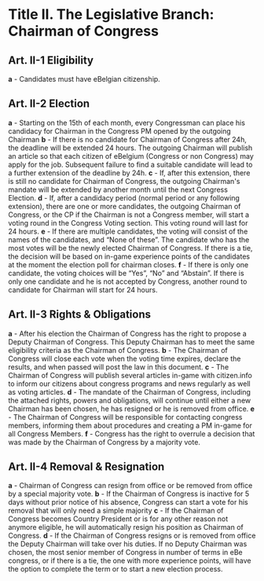 # Title II. The Legislative Branch: Chairman of Congress
## Art. II-1 Eligibility 
**a** -  Candidates must have eBelgian citizenship.
## Art. II-2 Election
**a** - Starting on the 15th of each month, every Congressman can place his candidacy for Chairman in the Congress PM opened by the outgoing Chairman
**b** - If there is no candidate for Chairman of Congress after 24h, the deadline will be extended 24 hours. The outgoing Chairman will publish an article so that each citizen of eBelgium (Congress or non Congress) may apply for the job. Subsequent failure to find a suitable candidate will lead to a further extension of the deadline by 24h.
**c** - If, after this extension, there is still no candidate for Chairman of Congress, the outgoing Chairman's mandate will be extended by another month until the next Congress Election.
**d** - If, after a candidacy period (normal period or any following extension), there are one or more candidates, the outgoing Chairman of Congress, or the CP if the Chairman is not a Congress member, will start a voting round in the Congress Voting section. This voting round will last for 24 hours.
**e** - If there are multiple candidates, the voting will consist of the names of the candidates, and “None of these”. The candidate who has the most votes will be the newly elected Chairman of Congress. If there is a tie, the decision will be based on in-game experience points of the candidates at the moment the election poll for chairman closes.
**f** - If there is only one candidate, the voting choices will be “Yes”, “No” and “Abstain”. If there is only one candidate and he is not accepted by Congress, another round to candidate for Chairman will start for 24 hours.
## Art. II-3 Rights & Obligations
**a** - After his election the Chairman of Congress has the right to propose a Deputy Chairman of Congress. This Deputy Chairman has to meet the same eligibility criteria as the Chairman of Congress.
**b** - The Chairman of Congress will close each vote when the voting time expires, declare the results, and when passed will post the law in this document. 
**c** - The Chairman of Congress will publish several articles in-game with citizen.info to inform our citizens about congress programs and news regularly as well as voting articles.
**d** - The mandate of the Chairman of Congress, including the attached rights, powers and obligations, will continue until either a new Chairman has been chosen, he has resigned or he is removed from office.
**e** - The Chairman of Congress will be responsible for contacting congress members, informing them about procedures and creating a PM in-game for all Congress Members.
**f** - Congress has the right to overrule a decision that was made by the Chairman of Congress by a majority vote.
## Art. II-4 Removal & Resignation
**a** - Chairman of Congress can resign from office or be removed from office by a special majority vote.
**b** - If the Chairman of Congress is inactive for 5 days without prior notice of his absence, Congress can start a vote for his removal that will only need a simple majority
**c** - If the Chairman of Congress becomes Country President or is for any other reason not anymore eligible, he will automatically resign his position as Chairman of Congress.
**d** - If the Chairman of Congress resigns or is removed from office the Deputy Chairman will take over his duties. If no Deputy Chairman was chosen, the most senior member of Congress in number of terms in eBe congress, or if there is a tie, the one with more experience points, will have the option to complete the term or to start a new election process.